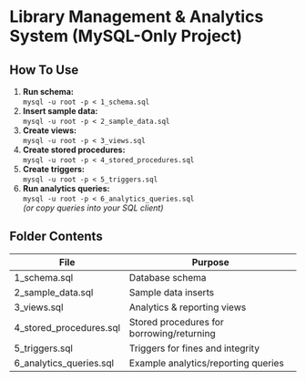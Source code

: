 # Library Management & Analytics System (MySQL-Only Project)

## How To Use

1. **Run schema:**  
   `mysql -u root -p < 1_schema.sql`
2. **Insert sample data:**  
   `mysql -u root -p < 2_sample_data.sql`
3. **Create views:**  
   `mysql -u root -p < 3_views.sql`
4. **Create stored procedures:**  
   `mysql -u root -p < 4_stored_procedures.sql`
5. **Create triggers:**  
   `mysql -u root -p < 5_triggers.sql`
6. **Run analytics queries:**  
   `mysql -u root -p < 6_analytics_queries.sql`  
   *(or copy queries into your SQL client)*


   
## Folder Contents

| File                        | Purpose                                        |
|-----------------------------|------------------------------------------------|
| 1_schema.sql                | Database schema                                |
| 2_sample_data.sql           | Sample data inserts                            |
| 3_views.sql                 | Analytics & reporting views                    |
| 4_stored_procedures.sql     | Stored procedures for borrowing/returning      |
| 5_triggers.sql              | Triggers for fines and integrity               |
| 6_analytics_queries.sql     | Example analytics/reporting queries            |


